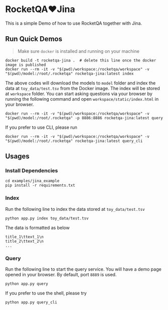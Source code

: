 # RocketQA❤️Jina

This is a simple Demo of how to use RocketQA together with Jina.

## Run Quick Demos

> Make sure `docker` is installed and running on your machine


```shell
docker build -t rocketqa-jina .  # delete this line once the docker image is published
docker run --rm -it -v "$(pwd)/workspace:/rocketqa/workspace" -v "$(pwd)/model:/root/.rocketqa" rocketqa-jina:latest index
```

The above codes will download the models to `model` folder and index the data at `toy_data/test.tsv` from the Docker image. The index will be stored at `workspace` folder. You can start asking questions via your browser by running the following command and open `workspace/static/index.html` in your browser.

```shell
docker run --rm -it -v "$(pwd)/workspace:/rocketqa/workspace" -v "$(pwd)/model:/root/.rocketqa" -p 8886:8886 rocketqa-jina:latest query
```

If you prefer to use CLI, please run

```shell
docker run --rm -it -v "$(pwd)/workspace:/rocketqa/workspace" -v "$(pwd)/model:/root/.rocketqa" rocketqa-jina:latest query_cli
```




## Usages

### Install Dependencies
```shell
cd examples/jina_example
pip install -r requirements.txt
```

### Index

Run the following line to index the data stored at `toy_data/test.tsv`

```shell
python app.py index toy_data/test.tsv
```

The data is formatted as below
```text
title_1\ttext_1\n
title_2\ttext_2\n
...
```

### Query

Run the following line to start the query service. You will have a demo page opened in your browser. By default, port `8889` is used. 

```shell
python app.py query
```

If you prefer to use the shell, please try

```shell
python app.py query_cli
```